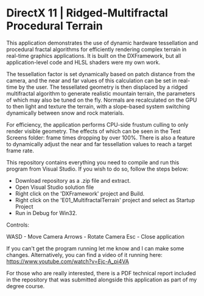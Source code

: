 # DirectX 11 | Ridged-Multifractal Procedural Terrain

This application demonstrates the use of dynamic hardware tessellation and procedural fractal algorithms for efficiently rendering complex terrain in real-time graphics applications. It is built on the DXFramework, but all application-level code and HLSL shaders were my own work. 

The tessellation factor is set dynamically based on patch distance from the camera, and the near and far values of this calculation can be set in real-time by the user. The tessellated geometry is then displaced by a ridged multifractal algorithm to generate realistic mountain terrain, the parameters of which may also be tuned on the fly. Normals are recalculated on the GPU to then light and texture the terrain, with a slope-based system switching dynamically between snow and rock materials. 

For efficiency, the application performs CPU-side frustum culling to only render visible geometry. The effects of which can be seen in the Test Screens folder: frame times dropping by over 100%. There is also a feature to dynamically adjust the near and far tessellation values to reach a target frame rate.

This repository contains everything you need to compile and run this program from Visual Studio. If you wish to do so, follow the steps below:

- Download repository as a .zip file and extract.
- Open Visual Studio solution file
- Right click on the 'DXFramework' project and Build.
- Right click on the 'E01_MultifractalTerrain' project and select as Startup Project
- Run in Debug for Win32. 

Controls:

WASD - Move Camera
Arrows - Rotate Camera
Esc - Close application

If you can't get the program running let me know and I can make some changes. Alternatively, you can find a video of it running here: https://www.youtube.com/watch?v=Ejc-A_pi4VA

For those who are really interested, there is a PDF technical report included in the repository that was submitted alongside this application as part of my degree course. 

